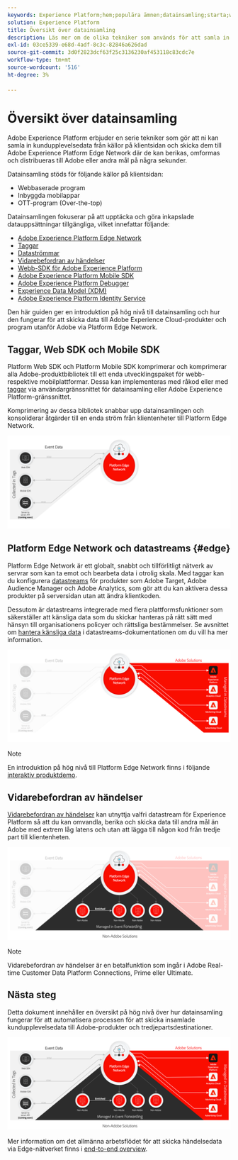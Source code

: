```yaml
---
keywords: Experience Platform;hem;populära ämnen;datainsamling;starta;web sdk
solution: Experience Platform
title: Översikt över datainsamling
description: Läs mer om de olika tekniker som används för att samla in data om kundupplevelser i Adobe Experience Platform.
exl-id: 03ce5339-e68d-4adf-8c3c-82846a626dad
source-git-commit: 3d0f2823dcf63f25c3136230af453118c83cdc7e
workflow-type: tm+mt
source-wordcount: '516'
ht-degree: 3%

---
```


# Översikt över datainsamling

Adobe Experience Platform erbjuder en serie tekniker som gör att ni kan samla in kundupplevelsedata från källor på klientsidan och skicka dem till Adobe Experience Platform Edge Network där de kan berikas, omformas och distribueras till Adobe eller andra mål på några sekunder.

Datainsamling stöds för följande källor på klientsidan:

* Webbaserade program
* Inbyggda mobilappar
* OTT-program (Over-the-top)

Datainsamlingen fokuserar på att upptäcka och göra inkapslade datauppsättningar tillgängliga, vilket innefattar följande:

* [Adobe Experience Platform Edge Network](https://experienceleague.adobe.com/docs/web-sdk-learn/tutorials/introduction-to-web-sdk-and-edge-network.html)
* [Taggar](../tags/home.md)
* [Dataströmmar](../datastreams/overview.md)
* [Vidarebefordran av händelser](../tags/ui/event-forwarding/overview.md)
* [Webb-SDK för Adobe Experience Platform](../edge/home.md)
* [Adobe Experience Platform Mobile SDK](https://aep-sdks.gitbook.io/docs/)
* [Adobe Experience Platform Debugger](https://chrome.google.com/webstore/detail/adobe-experience-platform/bfnnokhpnncpkdmbokanobigaccjkpob?hl=en)
* [Experience Data Model (XDM)](../xdm/home.md)
* [Adobe Experience Platform Identity Service](../identity-service/home.md)

Den här guiden ger en introduktion på hög nivå till datainsamling och hur den fungerar för att skicka data till Adobe Experience Cloud-produkter och program utanför Adobe via Platform Edge Network.

## Taggar, Web SDK och Mobile SDK

Platform Web SDK och Platform Mobile SDK komprimerar och komprimerar alla Adobe-produktbibliotek till ett enda utvecklingspaket för webb- respektive mobilplattformar. Dessa kan implementeras med råkod eller med [taggar](../tags/home.md) via användargränssnittet för datainsamling eller Adobe Experience Platform-gränssnittet.

Komprimering av dessa bibliotek snabbar upp datainsamlingen och konsoliderar åtgärder till en enda ström från klientenheter till Platform Edge Network.

![Taggar, Web SDK, Mobile SDK](./images/home/tags-sdks.png)

## Platform Edge Network och datastreams {#edge}

Platform Edge Network är ett globalt, snabbt och tillförlitligt nätverk av servrar som kan ta emot och bearbeta data i otrolig skala. Med taggar kan du konfigurera [datastreams](../datastreams/overview.md) för produkter som Adobe Target, Adobe Audience Manager och Adobe Analytics, som gör att du kan aktivera dessa produkter på serversidan utan att ändra klientkoden.

Dessutom är datastreams integrerade med flera plattformsfunktioner som säkerställer att känsliga data som du skickar hanteras på rätt sätt med hänsyn till organisationens policyer och rättsliga bestämmelser. Se avsnittet om [hantera känsliga data](../datastreams/overview.md#sensitive) i datastreams-dokumentationen om du vill ha mer information.

![Datastreams and Adobe solutions](./images/home/adobe-solutions.png)

>[!NOTE]
>
>En introduktion på hög nivå till Platform Edge Network finns i följande [interaktiv produktdemo](https://adobe-ideacloud.forgedx.com/adobe-adobe-edge-collection/adobe-experience-edge/public/mx?SUID=hgb1a48ICSCpbM6MzBYHbxnsh9DgjUy1).

## Vidarebefordran av händelser

[Vidarebefordran av händelser](../tags/ui/event-forwarding/overview.md) kan utnyttja valfri datastream för Experience Platform så att du kan omvandla, berika och skicka data till andra mål än Adobe med extrem låg latens och utan att lägga till någon kod från tredje part till klientenheten.

![Vidarebefordran av händelser](./images/home/event-forwarding.png)

>[!NOTE]
>
>Vidarebefordran av händelser är en betalfunktion som ingår i Adobe Real-time Customer Data Platform Connections, Prime eller Ultimate.

## Nästa steg

Detta dokument innehåller en översikt på hög nivå över hur datainsamling fungerar för att automatisera processen för att skicka insamlade kundupplevelsedata till Adobe-produkter och tredjepartsdestinationer.

![Ramverk för datainsamling](./images/home/collection.png)

Mer information om det allmänna arbetsflödet för att skicka händelsedata via Edge-nätverket finns i [end-to-end overview](./e2e.md).
